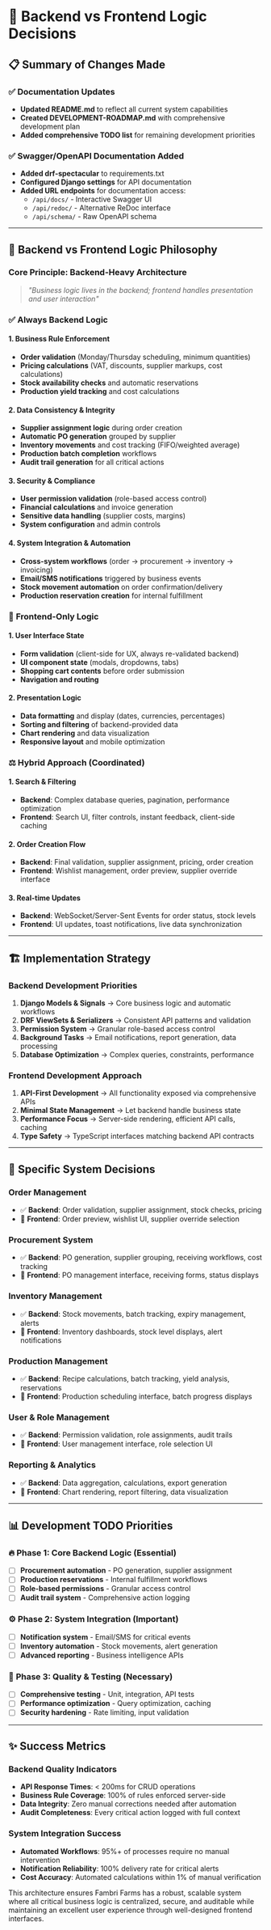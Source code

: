 # 🧠 Backend vs Frontend Logic Decisions

## 📋 Summary of Changes Made

### ✅ **Documentation Updates**
- **Updated README.md** to reflect all current system capabilities
- **Created DEVELOPMENT-ROADMAP.md** with comprehensive development plan
- **Added comprehensive TODO list** for remaining development priorities

### ✅ **Swagger/OpenAPI Documentation Added**
- **Added drf-spectacular** to requirements.txt
- **Configured Django settings** for API documentation
- **Added URL endpoints** for documentation access:
  - `/api/docs/` - Interactive Swagger UI
  - `/api/redoc/` - Alternative ReDoc interface  
  - `/api/schema/` - Raw OpenAPI schema

---

## 🎯 Backend vs Frontend Logic Philosophy

### **Core Principle: Backend-Heavy Architecture**

> *"Business logic lives in the backend; frontend handles presentation and user interaction"*

### ✅ **Always Backend Logic**

#### **1. Business Rule Enforcement**
- **Order validation** (Monday/Thursday scheduling, minimum quantities)
- **Pricing calculations** (VAT, discounts, supplier markups, cost calculations)
- **Stock availability checks** and automatic reservations
- **Production yield tracking** and cost calculations

#### **2. Data Consistency & Integrity**
- **Supplier assignment logic** during order creation
- **Automatic PO generation** grouped by supplier
- **Inventory movements** and cost tracking (FIFO/weighted average)
- **Production batch completion** workflows
- **Audit trail generation** for all critical actions

#### **3. Security & Compliance**
- **User permission validation** (role-based access control)
- **Financial calculations** and invoice generation
- **Sensitive data handling** (supplier costs, margins)
- **System configuration** and admin controls

#### **4. System Integration & Automation**
- **Cross-system workflows** (order → procurement → inventory → invoicing)
- **Email/SMS notifications** triggered by business events
- **Stock movement automation** on order confirmation/delivery
- **Production reservation creation** for internal fulfillment

### 🎨 **Frontend-Only Logic**

#### **1. User Interface State**
- **Form validation** (client-side for UX, always re-validated backend)
- **UI component state** (modals, dropdowns, tabs)
- **Shopping cart contents** before order submission
- **Navigation and routing**

#### **2. Presentation Logic**
- **Data formatting** and display (dates, currencies, percentages)
- **Sorting and filtering** of backend-provided data
- **Chart rendering** and data visualization
- **Responsive layout** and mobile optimization

### ⚖️ **Hybrid Approach (Coordinated)**

#### **1. Search & Filtering**
- **Backend**: Complex database queries, pagination, performance optimization
- **Frontend**: Search UI, filter controls, instant feedback, client-side caching

#### **2. Order Creation Flow**
- **Backend**: Final validation, supplier assignment, pricing, order creation
- **Frontend**: Wishlist management, order preview, supplier override interface

#### **3. Real-time Updates**
- **Backend**: WebSocket/Server-Sent Events for order status, stock levels
- **Frontend**: UI updates, toast notifications, live data synchronization

---

## 🏗️ Implementation Strategy

### **Backend Development Priorities**

1. **Django Models & Signals** → Core business logic and automatic workflows
2. **DRF ViewSets & Serializers** → Consistent API patterns and validation
3. **Permission System** → Granular role-based access control
4. **Background Tasks** → Email notifications, report generation, data processing
5. **Database Optimization** → Complex queries, constraints, performance

### **Frontend Development Approach**

1. **API-First Development** → All functionality exposed via comprehensive APIs
2. **Minimal State Management** → Let backend handle business state
3. **Performance Focus** → Server-side rendering, efficient API calls, caching
4. **Type Safety** → TypeScript interfaces matching backend API contracts

---

## 🎯 Specific System Decisions

### **Order Management**
- ✅ **Backend**: Order validation, supplier assignment, stock checks, pricing
- 🎨 **Frontend**: Order preview, wishlist UI, supplier override selection

### **Procurement System**
- ✅ **Backend**: PO generation, supplier grouping, receiving workflows, cost tracking
- 🎨 **Frontend**: PO management interface, receiving forms, status displays

### **Inventory Management**
- ✅ **Backend**: Stock movements, batch tracking, expiry management, alerts
- 🎨 **Frontend**: Inventory dashboards, stock level displays, alert notifications

### **Production Management**
- ✅ **Backend**: Recipe calculations, batch tracking, yield analysis, reservations
- 🎨 **Frontend**: Production scheduling interface, batch progress displays

### **User & Role Management**
- ✅ **Backend**: Permission validation, role assignments, audit trails
- 🎨 **Frontend**: User management interface, role selection UI

### **Reporting & Analytics**
- ✅ **Backend**: Data aggregation, calculations, export generation
- 🎨 **Frontend**: Chart rendering, report filtering, data visualization

---

## 📊 Development TODO Priorities

### 🔥 **Phase 1: Core Backend Logic** (Essential)
- [ ] **Procurement automation** - PO generation, supplier assignment
- [ ] **Production reservations** - Internal fulfillment workflows  
- [ ] **Role-based permissions** - Granular access control
- [ ] **Audit trail system** - Comprehensive action logging

### ⚙️ **Phase 2: System Integration** (Important)
- [ ] **Notification system** - Email/SMS for critical events
- [ ] **Inventory automation** - Stock movements, alert generation
- [ ] **Advanced reporting** - Business intelligence APIs

### 🧪 **Phase 3: Quality & Testing** (Necessary)
- [ ] **Comprehensive testing** - Unit, integration, API tests
- [ ] **Performance optimization** - Query optimization, caching
- [ ] **Security hardening** - Rate limiting, input validation

---

## ✨ Success Metrics

### **Backend Quality Indicators**
- **API Response Times**: < 200ms for CRUD operations
- **Business Rule Coverage**: 100% of rules enforced server-side
- **Data Integrity**: Zero manual corrections needed after automation
- **Audit Completeness**: Every critical action logged with full context

### **System Integration Success**
- **Automated Workflows**: 95%+ of processes require no manual intervention
- **Notification Reliability**: 100% delivery rate for critical alerts
- **Cost Accuracy**: Automated calculations within 1% of manual verification

This architecture ensures Fambri Farms has a robust, scalable system where all critical business logic is centralized, secure, and auditable while maintaining an excellent user experience through well-designed frontend interfaces.
